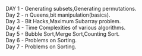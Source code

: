 DAY 1 - Generating subsets,Generating permutations.  
Day 2 - n Queens,bit manipulation(basics).   
Day 3 - Bit Hacks,Maximum Subarray problem.   
Day 4 - Time Complexities of various algorithms.  
Day 5 - Bubble Sort,Merge Sort,Counting Sort.  
Day 6 - Problems on Sorting.	
Day 7 - Problems on Sorting.

 
